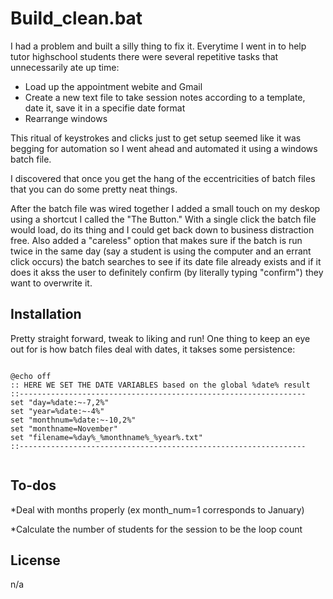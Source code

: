 Build_clean.bat
=========

I had a problem and built a  silly thing to fix it. Everytime I went in to help tutor highschool students there were several repetitive tasks that unnecessarily ate up time:

  - Load up the appointment webite and Gmail
  - Create a new text file to take session notes according to a template, date it, save it in a specifie date format
  - Rearrange windows 

This ritual of keystrokes and clicks just to get setup seemed like it was begging for automation so I went ahead and automated it using a windows batch file.

I discovered that once you get the hang of the eccentricities of batch files that you can do some pretty neat things.

After the batch file was wired together I added a small touch on my deskop using a shortcut I called the "The Button." With a single click the batch file would load, do its thing and I could get back down to business distraction free. Also added a "careless" option that makes sure if the batch is run twice in the same day (say a student is using the computer and an errant click occurs) the batch searches to see if its date file already exists and if it does it akss the user to definitely confirm (by literally typing "confirm") they want to overwrite it.



Installation
--------------

Pretty straight forward, tweak to liking and run! One thing to keep an eye out for is how batch files deal with dates, it takses some persistence:
```

@echo off
:: HERE WE SET THE DATE VARIABLES based on the global %date% result
::----------------------------------------------------------------
set "day=%date:~-7,2%"
set "year=%date:~-4%"
set "monthnum=%date:~-10,2%"
set "monthname=November"
set "filename=%day%_%monthname%_%year%.txt"
::----------------------------------------------------------------


```

To-dos
----
*Deal with months properly (ex month_num=1 corresponds to January)

*Calculate the number of students for the session to be the loop count


License
----
n/a
